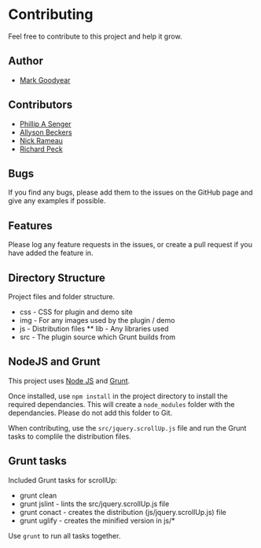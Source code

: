 # Contributing

Feel free to contribute to this project and help it grow.

## Author
- [Mark Goodyear](https://github.com/markgoodyear)

## Contributors
- [Phillip A Senger](https://github.com/psenger)
- [Allyson Beckers](https://github.com/allybee)
- [Nick Rameau](https://github.com/NickRameau)
- [Richard Peck](https://github.com/richpeck)

## Bugs
If you find any bugs, please add them to the issues on the GitHub page and give any examples if possible.

## Features
Please log any feature requests in the issues, or create a pull request if you have added the feature in.

## Directory Structure
Project files and folder structure.

* css - CSS for plugin and demo site
* img - For any images used by the plugin / demo
* js - Distribution files
** lib - Any libraries used
* src - The plugin source which Grunt builds from

## NodeJS and Grunt
This project uses [Node JS](http://nodejs.org/) and [Grunt](http://gruntjs.com/).

Once installed, use `npm install` in the project directory to install the required dependancies. This will create a `node_modules` folder with the dependancies. Please do not add this folder to Git.

When contributing, use the `src/jquery.scrollUp.js` file and run the Grunt tasks to complile the distribution files.

## Grunt tasks
Included Grunt tasks for scrollUp:

* grunt clean
* grunt jslint - lints the src/jquery.scrollUp.js file
* grunt conact - creates the distribution (js/jquery.scrollUp.js) file
* grunt uglify - creates the minified version in js/*

Use `grunt` to run all tasks together.

